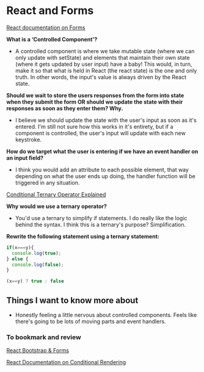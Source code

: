 # React and Forms

[React documentation on Forms](https://reactjs.org/docs/forms.html)

**What is a ‘Controlled Component’?**

- A controlled component is where we take mutable state (where we can only update with setState) and elements that maintain their own state (where it gets updated by user input) have a baby! This would, in turn, make it so that what is held in React (the react state) is the one and only truth. In other words, the input's value is always driven by the React state.

**Should we wait to store the users responses from the form into state when they submit the form OR should we update the state with their responses as soon as they enter them? Why.**

- I believe we should update the state with the user's input as soon as it's entered. I'm still not sure how this works in it's entirety, but if a component is controlled, the user's input will update with each new keystroke.

**How do we target what the user is entering if we have an event handler on an input field?**

- I think you would add an attribute to each possible element, that way depending on what the user ends up doing, the handler function will be triggered in any situation.

[Conditional Ternary Operator Explained](https://codeburst.io/javascript-the-conditional-ternary-operator-explained-cac7218beeff)

**Why would we use a ternary operator?**

- You'd use a ternary to simplify if statements. I do really like the logic behind the syntax. I think this is a ternary's purpose? Simplification.

**Rewrite the following statement using a ternary statement:**
```javascript
if(x===y){
  console.log(true);
} else {
  console.log(false);
}
```

``` javascript
(x==y) ? true : false
```

## Things I want to know more about

- Honestly feeling a little nervous about controlled components. Feels like there's going to be lots of moving parts and event handlers.

### To bookmark and review

[React Bootstrap & Forms](https://react-bootstrap.github.io/forms/overview/)

[React Documentation on Conditional Rendering](https://reactjs.org/docs/conditional-rendering.html)